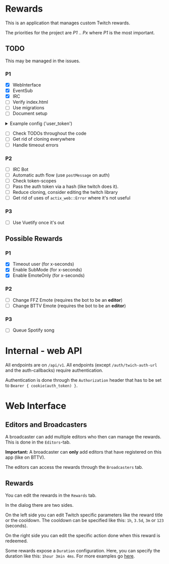 # Rewards

This is an application that manages custom Twitch rewards.

The priorities for the project are _P1_ .. _Px_ where _P1_ is the most important.

## TODO

This may be managed in the issues.

### P1

* [x] WebInterface
* [x] EventSub
* [x] IRC
* [ ] Verify index.html
* [ ] Use migrations  
* [ ] Document setup

<details>
<summary>Example config ('user_token')</summary>

```json5
{
    "type": "UserToken",
    "data": {
        "access_token": "MY_ACCESS_TOKEN",
        "refresh_token": "MY_REFRESH_TOKEN",
      // this is just new Date(timestamp).toISOString() okayge
        "created_at": "2021-05-24T15:04:47.000Z",
        "expires_at": "2021-05-24T19:25:51.000Z"
    }
  // scopes: Scope::ChatEdit,
  //         Scope::ChatRead,
  //         Scope::ChannelModerate,
  //         Scope::ModeratorManageAutoMod,
  //         Scope::ModerationRead,
  //         Scope::UserManageBlockedUsers,
  //         Scope::UserReadBlockedUsers,
  //         Scope::UserEditFollows,
  //         Scope::UserReadFollows,
  //         Scope::ChannelReadRedemptions,
  //         Scope::ChannelManageRedemptions,
  //         Scope::WhispersEdit,
  //         Scope::WhispersRead,
  //         Scope::ChannelEditCommercial,
  //         Scope::ChannelManageBroadcast,
}
```
</details>

* [ ] Check TODOs throughout the code
* [ ] Get rid of cloning everywhere
* [ ] Handle timeout errors

### P2
* [ ] IRC Bot
* [ ] Automatic auth flow (use `postMessage` on auth)
* [ ] Check token-scopes
* [ ] Pass the auth token via a hash (like twitch does it).
* [ ] Reduce cloning, consider editing the twitch library
* [ ] Get rid of uses of `actix_web::Error` where it's not useful

### P3

* [ ] Use Vuetify once it's out

## Possible Rewards

### P1
* [x] Timeout user (for x-seconds)
* [x] Enable SubMode (for x-seconds)
* [x] Enable EmoteOnly (for x-seconds)
  
### P2
* [ ] Change FFZ Emote (requires the bot to be an **editor**)
* [ ] Change BTTV Emote (requires the bot to be an **editor**)
  
### P3
* [ ] Queue Spotify song

# Internal - web API

All endpoints are on `/api/v1`. All endpoints (except `/auth/twich-auth-url` and the auth-callbacks) require authentication.

Authentication is done through the `Authorization` header 
that has to be set to `Bearer { cookie(auth_token) }`.

# Web Interface

## Editors and Broadcasters

A broadcaster can add multiple editors who then can manage the rewards.
This is done in the `Editors`-tab. 

**Important:** A broadcaster can **only** add editors that have registered on this app (like on BTTV).

The editors can access the rewards through the `Broadcasters` tab.

## Rewards

You can edit the rewards in the `Rewards` tab.

In the dialog there are two sides. 

On the left side you can edit Twitch specific parameters like the reward title or the cooldown.
The cooldown can be specified like this: `1h`, `3.5d`, `3m` or `123` (seconds).

On the right side you can edit the specific action done when this reward is redeemed.

Some rewards expose a `Duration` configuration.
Here, you can specify the duration like this: `1hour 3min 4ms`. For more examples go [here](https://docs.rs/humantime/2.1.0/humantime/fn.parse_duration.html).